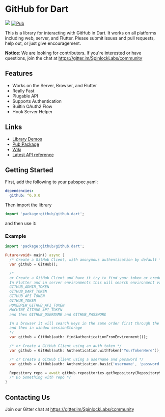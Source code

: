 # GitHub for Dart

![](https://github.com/SpinlockLabs/github.dart/workflows/Dart%20CI/badge.svg)
[![Pub](https://img.shields.io/pub/v/github.svg)](https://pub.dartlang.org/packages/github)

This is a library for interacting with GitHub in Dart. It works on all platforms including web, server, and Flutter.
Please submit issues and pull requests, help out, or just give encouragement.

**Notice**: We are looking for contributors. If you're interested or have questions, join the chat at https://gitter.im/SpinlockLabs/community

## Features

- Works on the Server, Browser, and Flutter
- Really Fast
- Plugable API
- Supports Authentication
- Builtin OAuth2 Flow
- Hook Server Helper

## Links

- [Library Demos](http://github.directcode.org/demos/)
- [Pub Package](https://pub.dartlang.org/packages/github)
- [Wiki](https://github.com/SpinlockLabs/github.dart/wiki)
- [Latest API reference](https://pub.dev/documentation/github/latest/)

## Getting Started

First, add the following to your pubspec.yaml:

```yaml
dependencies:
  github: ^6.0.0
```

Then import the library

```dart
import 'package:github/github.dart';
```

and then use it:

### Example

```dart
import 'package:github/github.dart';

Future<void> main() async {
  /* Create a GitHub Client, with anonymous authentication by default */
  var github = GitHub();

  /*
  or Create a GitHub Client and have it try to find your token or credentials automatically
  In Flutter and in server environments this will search environment variables in this order
  GITHUB_ADMIN_TOKEN
  GITHUB_DART_TOKEN
  GITHUB_API_TOKEN
  GITHUB_TOKEN
  HOMEBREW_GITHUB_API_TOKEN
  MACHINE_GITHUB_API_TOKEN
  and then GITHUB_USERNAME and GITHUB_PASSWORD

  In a browser it will search keys in the same order first through the query string parameters
  and then in window sessionStorage
  */
  var github = GitHub(auth: findAuthenticationFromEnvironment());

  /* or Create a GitHub Client using an auth token */
  var github = GitHub(auth: Authentication.withToken('YourTokenHere'));

  /* or Create a GitHub Client using a username and password */
  var github = GitHub(auth: Authentication.basic('username', 'password'));

  Repository repo = await github.repositories.getRepository(RepositorySlug('user_or_org', 'repo_name'));
  /* Do Something with repo */
}
```

## Contacting Us

Join our Gitter chat at https://gitter.im/SpinlockLabs/community

